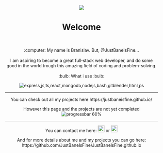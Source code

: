 <h1 align="center">
  <a href="https://git.io/typing-svg">
    <img src="https://readme-typing-svg.demolab.com?font=Fira+Code&size=14&duration=5000&pause=3000&center=true&width=435&lines=If+(visitor%3D%3D%3Dcool)+%7BrenderPage()%7D">
  </a>
</h1>

<h1 align="center">
Welcome
</h1>

<br>
<p align='center'>
:computer: My name is Branislav. But, @JustBaneIsFine...
<br>
<br>
I am aspiring to become a great full-stack web developer, and do some good in the world trough this amazing field of coding and problem-solving.

<br>
<br>
 :bulb: What i use :bulb:
  <p align="center">
  <img alt="express,js,ts,react,mongodb,nodejs,bash,gitblender,html,ps" title='express,js,ts,react,mongodb,nodejs,bash,git,html,css,blender,ps,github,vscode' src="https://skillicons.dev/icons?i=express,js,ts,react,mongodb,nodejs,bash,git,html,css,blender,ps,github,vscode" />
</p>
</p>

__________________
<p align='center'>
  You can check out all my projects here https://justbaneisfine.github.io/ 
  <p align="center">
    However this page and the projects are not yet completed
  <img alt='progressbar 60%' src="https://geps.dev/progress/60" />
</p>
 </p>


_________________________________________________________________________________________
<p align='center'>
You can contact me here: <a href='https://mail.google.com/mail/u/0/?fs=1&to=bane.baki.1997@gmail.com&tf=cm'><img width="22" alt='Gmail' title='Gmail' src='https://cdn-icons-png.flaticon.com/512/281/281769.png'/></a> or <a href="https://www.linkedin.com/in/branislav-milosevic-006948186/" title="LinkedIn Profile"><img width="22" alt='LinkedIn' title='LinkedIn' src="https://user-images.githubusercontent.com/39860853/206858762-ff98cdd5-1af2-4f00-90e6-bf4484c82447.png"></a>
</p>
<p align='center'>And for more details about me and my projects you can go here: https://github.com/JustBaneIsFine/JustBaneIsFine.github.io </p>
